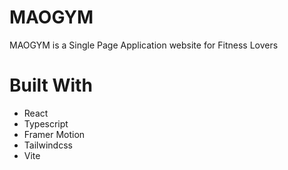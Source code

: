# MAOGYM

MAOGYM is a Single Page Application website for Fitness Lovers

# Built With

- React
- Typescript
- Framer Motion
- Tailwindcss
- Vite
